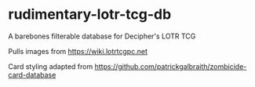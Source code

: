 # rudimentary-lotr-tcg-db
A barebones filterable database for Decipher's LOTR TCG

Pulls images from https://wiki.lotrtcgpc.net

Card styling adapted from https://github.com/patrickgalbraith/zombicide-card-database
